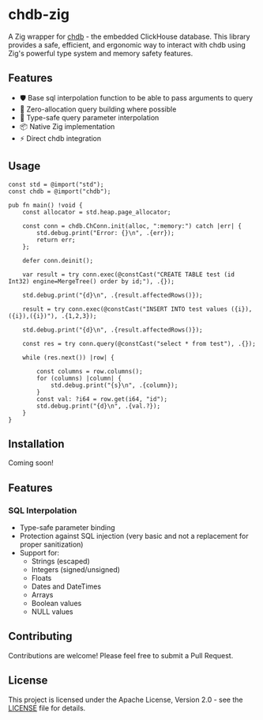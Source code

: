 # chdb-zig

A Zig wrapper for [chdb](https://github.com/chdb-io/chdb) - the embedded ClickHouse database. This library provides a safe, efficient, and ergonomic way to interact with chdb using Zig's powerful type system and memory safety features.

## Features

- 🛡️ Base sql interpolation function to be able to pass arguments to query
- 🚀 Zero-allocation query building where possible
- 🎯 Type-safe query parameter interpolation
- 📦 Native Zig implementation
- ⚡ Direct chdb integration


## Usage

```zig
const std = @import("std");
const chdb = @import("chdb");

pub fn main() !void {
    const allocator = std.heap.page_allocator;
    
    const conn = chdb.ChConn.init(alloc, ":memory:") catch |err| {
        std.debug.print("Error: {}\n", .{err});
        return err;
    };

    defer conn.deinit();

    var result = try conn.exec(@constCast("CREATE TABLE test (id Int32) engine=MergeTree() order by id;"), .{}); 

    std.debug.print("{d}\n", .{result.affectedRows()});

    result = try conn.exec(@constCast("INSERT INTO test values ({i}),({i}),({i})"), .{1,2,3});

    std.debug.print("{d}\n", .{result.affectedRows()});

    const res = try conn.query(@constCast("select * from test"), .{});

    while (res.next()) |row| {
       
        const columns = row.columns();
        for (columns) |column| {
            std.debug.print("{s}\n", .{column});
        }
        const val: ?i64 = row.get(i64, "id");
        std.debug.print("{d}\n", .{val.?});
    }
}
```

## Installation

Coming soon!


## Features

### SQL Interpolation
- Type-safe parameter binding
- Protection against SQL injection (very basic and not a replacement for proper sanitization)
- Support for:
  - Strings (escaped)
  - Integers (signed/unsigned)
  - Floats
  - Dates and DateTimes
  - Arrays
  - Boolean values
  - NULL values

## Contributing

Contributions are welcome! Please feel free to submit a Pull Request.

## License

This project is licensed under the Apache License, Version 2.0 - see the [LICENSE](LICENSE) file for details.
